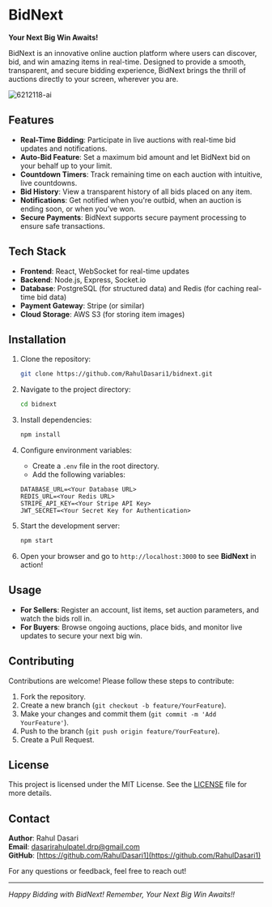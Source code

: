 # BidNext

**Your Next Big Win Awaits!**

BidNext is an innovative online auction platform where users can discover, bid, and win amazing items in real-time. Designed to provide a smooth, transparent, and secure bidding experience, BidNext brings the thrill of auctions directly to your screen, wherever you are.

![6212118-ai](https://github.com/user-attachments/assets/e0eed2c5-32da-4957-8ab1-d2aeb5d94d1a)

## Features

- **Real-Time Bidding**: Participate in live auctions with real-time bid updates and notifications.
- **Auto-Bid Feature**: Set a maximum bid amount and let BidNext bid on your behalf up to your limit.
- **Countdown Timers**: Track remaining time on each auction with intuitive, live countdowns.
- **Bid History**: View a transparent history of all bids placed on any item.
- **Notifications**: Get notified when you're outbid, when an auction is ending soon, or when you’ve won.
- **Secure Payments**: BidNext supports secure payment processing to ensure safe transactions.

## Tech Stack

- **Frontend**: React, WebSocket for real-time updates
- **Backend**: Node.js, Express, Socket.io
- **Database**: PostgreSQL (for structured data) and Redis (for caching real-time bid data)
- **Payment Gateway**: Stripe (or similar)
- **Cloud Storage**: AWS S3 (for storing item images)

## Installation

1. Clone the repository:

    ```bash
    git clone https://github.com/RahulDasari1/bidnext.git
    ```

2. Navigate to the project directory:

    ```bash
    cd bidnext
    ```

3. Install dependencies:

    ```bash
    npm install
    ```

4. Configure environment variables:
   - Create a `.env` file in the root directory.
   - Add the following variables:

    ```plaintext
    DATABASE_URL=<Your Database URL>
    REDIS_URL=<Your Redis URL>
    STRIPE_API_KEY=<Your Stripe API Key>
    JWT_SECRET=<Your Secret Key for Authentication>
    ```

5. Start the development server:

    ```bash
    npm start
    ```

6. Open your browser and go to `http://localhost:3000` to see **BidNext** in action!

## Usage

- **For Sellers**: Register an account, list items, set auction parameters, and watch the bids roll in.
- **For Buyers**: Browse ongoing auctions, place bids, and monitor live updates to secure your next big win.

## Contributing

Contributions are welcome! Please follow these steps to contribute:

1. Fork the repository.
2. Create a new branch (`git checkout -b feature/YourFeature`).
3. Make your changes and commit them (`git commit -m 'Add YourFeature'`).
4. Push to the branch (`git push origin feature/YourFeature`).
5. Create a Pull Request.

## License

This project is licensed under the MIT License. See the [LICENSE](LICENSE) file for more details.

## Contact

**Author**: Rahul Dasari  
**Email**: dasarirahulpatel.drp@gmail.com  
**GitHub**: [https://github.com/RahulDasari1](https://github.com/RahulDasari1)

For any questions or feedback, feel free to reach out!

---

*Happy Bidding with BidNext! Remember, Your Next Big Win Awaits!!*

